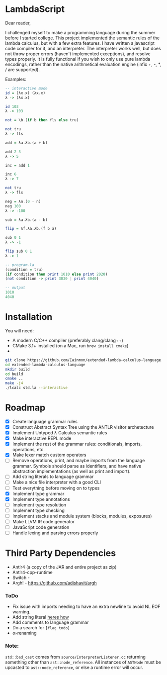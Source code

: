 # LambdaScript

Dear reader,

I challenged myself to make a programming language during the summer before I started college. This project implemented the semantic rules of the lambda calculus, but with a few extra features. I have written a javascript code compiler for it, and an interpreter. The interpreter works well, but does not throw proper errors (haven't implemented exceptions), and resolve types properly. It is fully functional if you wish to only use pure lambda encodings, rather than the native arithmetical evaluation engine (infix +, -, *, / are supported). 

Examples:
```haskell
-- interactive mode
id = (λx.x) (λx.x)
λ -> (λx.x)

id 103
λ -> 103

not = \b.(if b then fls else tru)

not tru
λ -> fls

add = λa.λb.(a + b)

add 2 3
λ -> 5

inc = add 1

inc 6
λ -> 7

not tru 
λ -> fls

neg = λn.(0 - n)
neg 100
λ -> -100

sub = λa.λb.(a - b)

flip = λf.λa.λb.(f b a)

sub 0 1
λ -> -1

flip sub 0 1
λ -> 1

```

```haskell
-- program.la
(condition = tru)
(if condition then print 1010 else print 2020)
(not condition -> print 3030 | print 4040)

-- output
1010
4040
```

# Installation
You will need:
 * A modern C/C++ compiler (preferably clang/clang++)
 * CMake 3.1+ installed (on a Mac, run `brew install cmake`)
 * 

```bash
git clone https://github.com/Iainmon/extended-lambda-calculus-language.git
cd extended-lambda-calculus-language
mkdir build
cd build
cmake ..
make -j4
./lcalc std.la --interactive
```

# Roadmap
-   [x] Create language grammar rules
-   [x] Construct Abstract Syntax Tree using the ANTLR visitor archetecture
-   [x] Implement Untyped λ Calculus semantic rules
-   [x] Make interactive REPL mode
-   [x] Implement the rest of the grammar rules: conditionals, imports, operations, etc.
-   [x] Make lexer match custom operators
-   [ ] Remove operations, print, and maybe imports from the language grammar. Symbols should parse as identifiers, and have native abstraction implementations (as well as print and import).
-   [ ] Add string literals to language grammar
-   [ ] Make a nice file interpreter with a good CLI
-   [ ] Test everything before moving on to types
-   [x] Implement type grammar
-   [x] Implement type annotations
-   [ ] Implement type resolution
-   [ ] Implement type checking
-   [ ] Implement stacks and module system (blocks, modules, exposures)
-   [ ] Make LLVM IR code generator
-   [ ] JavaScript code generation
-   [ ] Handle lexing and parsing errors properly

# Third Party Dependencies
-   Antlr4 (a copy of the JAR and entire project as zip)
-   Antlr4-cpp-runtime
-   Switch - 
-   Argh! - https://github.com/adishavit/argh

### ToDo
-   Fix issue with imports needing to have an extra newline to avoid NL EOF warning.
-   Add string literal [heres how](https://stackoverflow.com/questions/24557953/handling-string-literals-which-end-in-an-escaped-quote-in-antlr4)
-   Add comments to language grammar
-   Do a search for `[flag todo]`
-   α-renaming

### Note:
`std::bad_cast` comes from `source/InterpreterListener.cc` returning something other than `ast::node_reference`. All instances of `ASTNode` must be upcasted to `ast::node_reference`, or else a runtime error will occur.